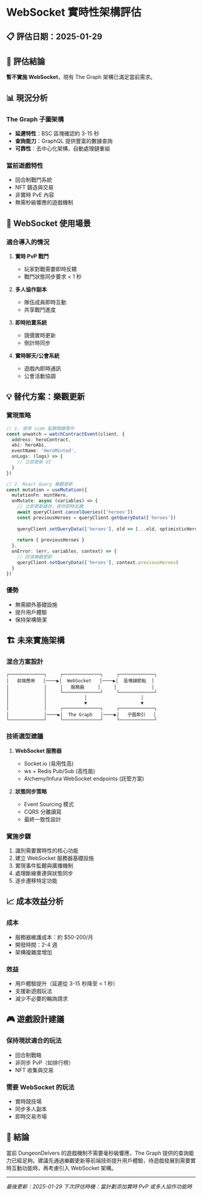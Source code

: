 # WebSocket 實時性架構評估

## 📋 評估日期：2025-01-29

## 🎯 評估結論
**暫不實施 WebSocket**，現有 The Graph 架構已滿足當前需求。

## 📊 現況分析

### The Graph 子圖架構
- **延遲特性**：BSC 區塊確認約 3-15 秒
- **查詢能力**：GraphQL 提供豐富的數據查詢
- **可靠性**：去中心化架構，自動處理鏈重組

### 當前遊戲特性
- 回合制戰鬥系統
- NFT 鑄造與交易
- 非實時 PvE 內容
- 無需秒級響應的遊戲機制

## 🔄 WebSocket 使用場景

### 適合導入的情況
1. **實時 PvP 戰鬥**
   - 玩家對戰需要即時反饋
   - 戰鬥狀態同步要求 < 1 秒

2. **多人協作副本**
   - 隊伍成員即時互動
   - 共享戰鬥進度

3. **即時拍賣系統**
   - 競價實時更新
   - 倒計時同步

4. **實時聊天/公會系統**
   - 遊戲內即時通訊
   - 公會活動協調

## 💡 替代方案：樂觀更新

### 實現策略
```typescript
// 1. 使用 viem 監聽關鍵事件
const unwatch = watchContractEvent(client, {
  address: heroContract,
  abi: heroAbi,
  eventName: 'HeroMinted',
  onLogs: (logs) => {
    // 立即更新 UI
  }
})

// 2. React Query 樂觀更新
const mutation = useMutation({
  mutationFn: mintHero,
  onMutate: async (variables) => {
    // 立即更新緩存，提供即時反饋
    await queryClient.cancelQueries(['heroes'])
    const previousHeroes = queryClient.getQueryData(['heroes'])
    
    queryClient.setQueryData(['heroes'], old => [...old, optimisticHero])
    
    return { previousHeroes }
  },
  onError: (err, variables, context) => {
    // 回滾樂觀更新
    queryClient.setQueryData(['heroes'], context.previousHeroes)
  }
})
```

### 優勢
- 無需額外基礎設施
- 提升用戶體驗
- 保持架構簡潔

## 🏗️ 未來實施架構

### 混合方案設計
```
┌─────────────┐     ┌──────────────┐     ┌─────────────┐
│   前端應用   │────▶│  WebSocket   │────▶│  區塊鏈節點  │
│             │     │   服務器     │     │             │
│             │     └──────────────┘     └─────────────┘
│             │              │                    │
│             │              ▼                    ▼
│             │     ┌──────────────┐     ┌─────────────┐
│             │────▶│  The Graph   │────▶│   子圖索引   │
└─────────────┘     └──────────────┘     └─────────────┘
```

### 技術選型建議
1. **WebSocket 服務器**
   - Socket.io (易用性高)
   - ws + Redis Pub/Sub (高性能)
   - Alchemy/Infura WebSocket endpoints (託管方案)

2. **狀態同步策略**
   - Event Sourcing 模式
   - CQRS 分離讀寫
   - 最終一致性設計

### 實施步驟
1. 識別需要實時性的核心功能
2. 建立 WebSocket 服務器基礎設施
3. 實現事件監聽與廣播機制
4. 處理斷線重連與狀態同步
5. 逐步遷移特定功能

## 📈 成本效益分析

### 成本
- 服務器維護成本：約 $50-200/月
- 開發時間：2-4 週
- 架構複雜度增加

### 效益
- 用戶體驗提升（延遲從 3-15 秒降至 < 1 秒）
- 支援新遊戲玩法
- 減少不必要的輪詢請求

## 🎮 遊戲設計建議

### 保持現狀適合的玩法
- 回合制戰略
- 非同步 PvP（如排行榜）
- NFT 收集與交易

### 需要 WebSocket 的玩法
- 實時競技場
- 同步多人副本
- 即時交易市場

## 📝 結論

當前 DungeonDelvers 的遊戲機制不需要毫秒級響應，The Graph 提供的查詢能力已經足夠。建議先通過樂觀更新等前端技術提升用戶體驗，待遊戲發展到需要實時互動功能時，再考慮引入 WebSocket 架構。

---

*最後更新：2025-01-29*
*下次評估時機：當計劃添加實時 PvP 或多人協作功能時*